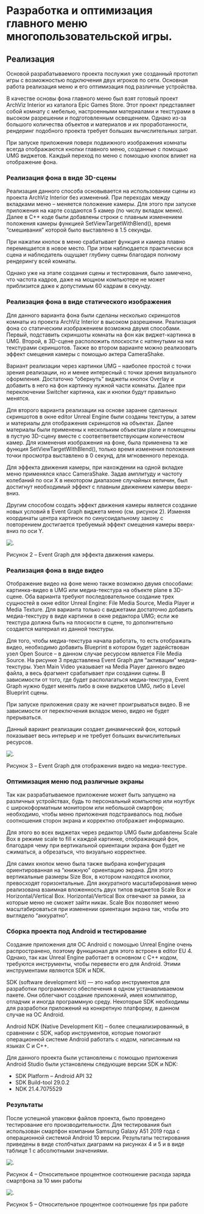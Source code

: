 # Разработка и оптимизация главного меню многопользовательской игры.

## Реализация

Основой разрабатываемого проекта послужил уже созданный прототип игры с возможностью подключения двух игроков по сети. Основная работа реализация меню и его оптимизация под различные устройства.

В качестве основы фона главного меню был взят готовый проект ArchViz Interior из каталога Epic Games Store. Этот проект представляет собой комнату с мебелью, настроенными материалами и текстурами в высоком разрешении и подготовленным освещением. Однако из-за большого количества объектов и материалов и их проработанности, рендеринг подобного проекта требует больших вычислительных затрат. 

При запуске приложения поверх подвижного изображения комнаты всегда отображаются кнопки главного меню, созданные с помощью UMG виджетов. Каждый переход по меню с помощью кнопок влияет на отображение фона. 

### Реализация фона в виде 3D-сцены

Реализация данного способа основывается на использовании сцены из проекта ArchViz Interior без изменений. При переходах между вкладками меню – меняется положение камеры. Для этого при запуске приложения на карте создаются 5 камер (по числу вкладок меню). Далее в C++ коде были добавлены строки с плавным изменением положения камеры функцией SetViewTargetWithBlend(), время “смешивания” которой было выставлено в 1.5 секунды.

При нажатии кнопок в меню срабатывает функция и камера плавно перемещается в новое место. При этом наблюдается практически вся сцена и наблюдатель ощущает глубину сцены благодаря полному рендерингу всей комнаты. 

Однако уже на этапе создания сцены и тестирования, было замечено, что частота кадров, даже на мощном компьютере не может приблизится даже к допустимым 60 кадрам в секунду.

### Реализация фона в виде статического изображения

Для данного варианта фона были сделаны несколько скриншотов комнаты из проекта ArchViz Interior в высоком разрешении. Реализация фона со статическим изображением возможна двумя способами. Первый, подставить скриншоты комнаты на фон как виджет-картинка в UMG. Второй, в 3D-сцене расположить плоскости с натянутыми на них текстурами скриншотов. Также во втором варианте можно реализовать эффект смещения камеры с помощью актера CameraShake.

Вариант реализации через картинки UMG – наиболее простой с точки зрения реализации, но и менее интересный с точки зрения визуального оформления. Достаточно “обернуть” виджеты кнопок Overlay и добавить в него на фон картинку нужной части комнаты. Далее при переключении Switcher картинка, как и кнопки будут правильно менятся.

Для второго варианта реализации на основе заранее сделанных скриншотов в окне editor Unreal Engine были созданы текстуры, а затем и материалы для отображения скриншотов на объектах. Далее материалы были применены к  нескольким объектам plane и помещены в пустую 3D-сцену вместе с соответветветствующим количеством камер. Для изменения изображения на фоне, была применена та же функция  SetViewTargetWithBlend(), только время изменения положения точки просмотра выставлено в 0 секунд, для мгновенного перехода.

Для эффекта движения камеры, при нахождении на одной вкладке меню применялся класс CameraShake. Задав амплитуду и частоту колебаний по оси X в некотором диапазоне случайных величин, был достигнут необходимый эффект с плавным движением камеры вверх-вниз.

Другим способом создать эффект движения камеры является создание новых условий в Event Graph виджета меню (см. рисунок 2). Изменяя координаты центра картинок по синусоидальному закону с повторением достигается требуемый эффект смещения камеры вверх-вниз по оси Y.

![.](/Content/Images/424626.png)

Рисунок 2 – Event Graph для эффекта движения камеры.

### Реализация фона в виде видео
Отображение видео на фоне меню также возможно двумя способами: картинка-видео в UMG или медиа-текстура на объекте plane в 3D-сцене. Оба варианта требуют последовательное создание трех сущностей в окне editor Unreal Engine: File Media Source, Media Player и Media Texture. Для варианта только с виджетами достаточно добавить медиа-текстуру в виде картинки в окне редактора UMG; если же текстура должна быть на плоскости в сцене, то дополнительно создается материал из данной текстуры. 

Для того, чтобы медиа-текстура начала работать, то есть отображать видео, необходимо добавить Blueprint в котором будет задействован узел Open Source – в данном случае ресурсом является File Media Source. На рисунке 3 представлена Event Graph для “активации” медиа-текстуры. Узел Main Video указывает на Media Player данного видео файла, а весь фрагмент срабатывает при создании сцены. В зависимости от того, где будет располагаться медиа-текстура, Event Graph нужно будет менять либо в окне виджетов UMG, либо в Level Blueprint сцены.

При запуске приложения сразу же начнет проигрываться видео. В не зависимости от переключения вкладок меню, видео не будет прерываться. 

Данный вариант реализации создает динамический фон, который показывает весь интерьер и не требует больших вычислительных ресурсов.

![.](/Content/Images/2023-07-18.png)

Рисунок 3 – Event Graph для отображения видео на медиа-текстуре.

### Оптимизация меню под различные экраны

Так как разрабатываемое приложение может быть запущено на различных устройствах, будь то персональный компьютер или ноутбук с широкоформатным монитором или небольшой смартфон; необходимо, чтобы меню приложения подстраивалось под любые соотношения сторон экрана и корректно отображает информацию. 

Для этого во всех виджетах через редактор UMG были добавлены Scale Box в режиме scale to fill к каждой картинке, отображающей фон, благодаря чему при вертикальной ориентации экрана фон будет не сжиматься, а обрезаться, что визуально корректнее. 

Для самих кнопок меню была также выбрана конфигурация ориентированная на “книжную” ориентацию экрана. Для этого вертикальные размеры Size Box, в котором находятся кнопки, превосходят горизонтальные. Для аккуратного масштабирования меню реализована взаимная вложенность двух типов виджетов Scale Box и Horizontal/Vertical Box. Horizontal/Vertical Box отвечают за рамки, за которые меню не сможет зайти никак. Scale Box позволяет меню масштабироваться при изменении ориентации экрана так, чтобы это выглядело “аккуратно”.

### Сборка проекта под Android и тестирование

Создание приложения для ОС Android с помощью Unreal Engine очень распространено, поэтому функционал для этого встроен в editor EU 4. Однако, так как Unreal Engine работает в основном с С++ кодом, требуются инструменты, чтобы перевести его для Android. Этими инструментами являются SDK и NDK. 

SDK (software development kit) — это набор инструментов для разработки программного обеспечения в одном устанавливаемом пакете. Они облегчают создание приложений, имея компилятор, отладчик и иногда программную среду. Некоторые SDK необходимы для разработки приложений на конкретную платформу, в данном случае на ОС Android.

Android NDK (Native Development Kit) – более специализированный, в сравнении с SDK, набор инструментов, которые помогают операционной системе Android работать с кодом, написанным на языках C и C++.

Для данного проекта были установлены с помощью приложения Android Studio были установлены следующие версии SDK и NDK:
- SDK Platform – Android API 32
- SDK Build-tool  29.0.2
- NDK 21.4.7075529

### Результаты

После успешной упаковки файлов проекта, было проведено тестирование его производительности.	Для тестирования был использован смартфон компании Samsung Galaxy A51 2019 года с операционной системой Android 10 версии. Результаты тестирования приведены в виде столбчатых диаграмм на рисунках 4 и 5 и в виде таблице 1 с абсолютными значениями. 

![.](/Content/Images/charge_1.png)

Рисунок 4 – Относительное процентное соотношение расхода заряда смартфона за 10 мин работы

![.](/Content/Images/fps_1.png)

Рисунок 5 – Относительное процентное соотношение fps при работе 
